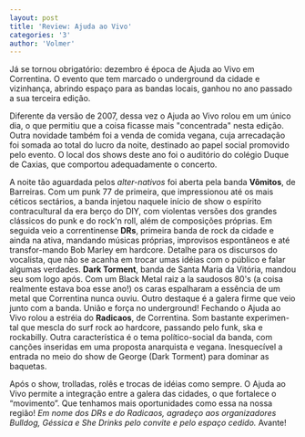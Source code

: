 ```yaml
---
layout: post
title: 'Review: Ajuda ao Vivo'
categories: '3'
author: 'Volmer'
---
```


Já se tornou obrigatório: dezembro é época de Ajuda ao Vivo em Correntina. O
evento que tem marcado o underground da cidade e vizinhança, abrindo espaço
para as bandas locais, ganhou no ano passado a sua terceira edição.

Diferente da versão de 2007, dessa vez o Ajuda ao Vivo rolou em um único dia,
o que permitiu que a coisa ficasse mais "concentrada" nesta edição. Outra
novidade também foi a venda de comida vegana, cuja arrecadação foi somada ao
total do lucro da noite, destinado ao papel social promovido pelo evento. O
local dos shows deste ano foi o auditório do colégio Duque de Caxias, que
comportou adequadamente o concerto.

A noite tão aguardada pelos *alter-nativos* foi aberta pela banda **Vômitos**, de
Barreiras. Com um punk 77 de primeira, que impressionou até os mais céticos
sectários, a banda injetou naquele início de show o espírito contracultural da
era berço do DIY, com violentas versões dos grandes clássicos do punk e do
rock'n roll, além de composições próprias. Em seguida veio a correntinense **DRs**,
primeira banda de rock da cidade e ainda na ativa, mandando músicas próprias,
improvisos espontâneos e até transfor-mando Bob Marley em hardcore. Detalhe
para os discursos do vocalista, que não se acanha em trocar umas idéias com o
público e falar algumas verdades. **Dark Torment**, banda de Santa Maria da Vitória,
mandou seu som logo após. Com um Black Metal raiz a la saudosos 80's (a coisa
realmente estava boa esse ano!) os caras espalharam a essência de um metal que
Correntina nunca ouviu. Outro destaque é a galera firme que veio junto com a
banda. União e força no underground! Fechando o Ajuda ao Vivo rolou a estréia
do **Radicaos**, de Correntina. Som bastante experimen-tal que mescla do surf rock
ao hardcore, passando pelo funk, ska e rockabilly. Outra característica é o tema
político-social da banda, com canções inseridas em uma proposta anarquista e
vegana. Inesquecível a entrada no meio do show de George (Dark Torment) para
dominar as baquetas.

Após o show, trolladas, rolês e trocas de idéias como sempre. O Ajuda ao Vivo
permite a integração entre a galera das cidades, o que fortalece o “movimento”.
Que tenhamos mais oportunidades como essa na nossa região! *Em nome dos DRs e do
Radicaos, agradeço aos organizadores Bulldog, Géssica e She Drinks pelo convite
e pelo espaço cedido.* Avante!
